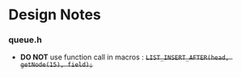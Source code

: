 # Design Notes

### queue.h
- **DO NOT** use function call in macros : ~~`LIST_INSERT_AFTER(head, getNode(15), field);`~~


